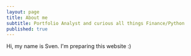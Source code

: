 ```yaml
---
layout: page
title: About me
subtitle: Portfolio Analyst and curious all things Finance/Python
published: true
---
```


Hi, my name is Sven. I'm preparing this website :)
